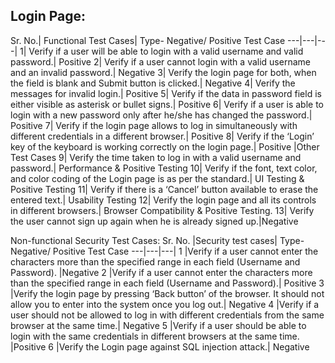 <h2>Login Page:</h2>
Sr. No.|	Functional Test Cases|	Type- Negative/ Positive Test Case
---|---|---|
1|	Verify if a user will be able to login with a valid username and valid password.|	Positive
2|	Verify if a user cannot login with a valid username and an invalid password.|	Negative
3|	Verify the login page for both, when the field is blank and Submit button is clicked.|	Negative
4|	Verify the messages for invalid login.|	Positive
5|	Verify if the data in password field is either visible as asterisk or bullet signs.|	Positive
6|	Verify if a user is able to login with a new password only after he/she has changed the password.|	Positive
7|	Verify if the login page allows to log in simultaneously with different credentials in a different browser.|	Positive
8|	Verify if the ‘Login’ key of the keyboard is working correctly on the login page.|	Positive
|Other Test Cases
9|	Verify the time taken to log in with a valid username and password.|	Performance & Positive Testing
10|	Verify if the font, text color, and color coding of the Login page is as per the standard.|	UI Testing & Positive Testing
11|	Verify if there is a ‘Cancel’ button available to erase the entered text.|	Usability Testing
12|	Verify the login page and all its controls in different browsers.|	Browser Compatibility & Positive Testing.
13| Verify the user cannot sign up again when he is already signed up.|Negative


Non-functional Security Test Cases:
Sr. No.	|Security test cases|	Type- Negative/ Positive Test Case
---|---|---|
1	|Verify if a user cannot enter the characters more than the specified range in each field (Username and Password).	|Negative
2	|Verify if a user cannot enter the characters more than the specified range in each field (Username and Password).|	Positive
3	|Verify the login page by pressing ‘Back button’ of the browser. It should not allow you to enter into the system once you log out.|	Negative
4	|Verify if a user should not be allowed to log in with different credentials from the same browser at the same time.|	Negative
5	|Verify if a user should be able to login with the same credentials in different browsers at the same time.	|Positive
6	|Verify the Login page against SQL injection attack.|	Negative